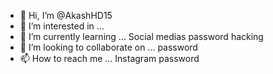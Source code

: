 - 👋 Hi, I’m @AkashHD15
- 👀 I’m interested in ...
- 🌱 I’m currently learning ... Social medias password hacking 
- 💞️ I’m looking to collaborate on ... password 
- 📫 How to reach me ... Instagram password 

<!---
AkashHD15/AkashHD15 is a ✨ special ✨ repository because its `README.md` (this file) appears on your GitHub profile.
You can click the Preview link to take a look at your changes.
--->
